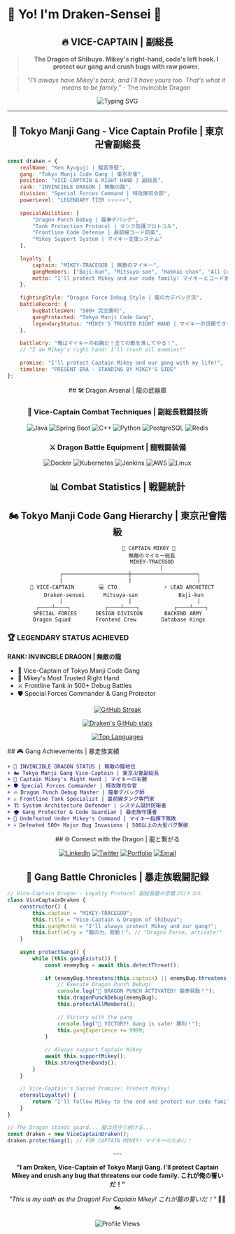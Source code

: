 # 🐉 Yo! I'm Draken-Sensei 💪

<div align="center">

## 🔥 VICE-CAPTAIN | 副総長

> **The Dragon of Shibuya. Mikey's right-hand, code's left hook. I protect our gang and crush bugs with raw power.**

> *"I'll always have Mikey's back, and I'll have yours too. That's what it means to be family."* - The Invincible Dragon

<div align="center">

![Typing SVG](https://readme-typing-svg.herokuapp.com?font=Fira+Code&size=20&duration=3000&pause=1000&color=FFD700&center=true&vCenter=true&multiline=true&width=650&height=80&lines=function+protectGang()+%7B;++while(mikey.needsSupport())+stand();+%7D;console.log("Dragon's+Code+Protection!+🐉"))

</div>

---

## 🐉 Tokyo Manji Gang - Vice Captain Profile | 東京卍會副総長
<div align="left">
    
```javascript
const draken = {
    realName: "Ken Ryuguji | 龍宮寺堅",
    gang: "Tokyo Manji Code Gang | 東京卍會",
    position: "VICE-CAPTAIN & RIGHT HAND | 副総長",
    rank: "INVINCIBLE DRAGON | 無敵の龍",
    division: "Special Forces Command | 特攻隊司令部",
    powerLevel: "LEGENDARY TIER ⭐⭐⭐⭐⭐",
    
    specialAbilities: [
        "Dragon Punch Debug | 龍拳デバッグ",
        "Tank Protection Protocol | タンク防護プロトコル", 
        "Frontline Code Defense | 最前線コード防衛",
        "Mikey Support System | マイキー支援システム"
    ],
    
    loyalty: {
        captain: "MIKEY-TRACEGOD | 無敵のマイキー",
        gangMembers: ["Baji-kun", "Mitsuya-san", "Hakkai-chan", "All Code Family"],
        motto: "I'll protect Mikey and our code family! マイキーとコード家族を守る！"
    },
    
    fightingStyle: "Dragon Force Debug Style | 龍の力デバッグ流",
    battleRecord: {
        bugBattlesWon: "500+ 完全勝利",
        gangProtected: "Tokyo Manji Code Gang",
        legendaryStatus: "MIKEY'S TRUSTED RIGHT HAND | マイキーの信頼できる右腕"
    },
    
    battleCry: "俺はマイキーの右腕だ！全ての敵を潰してやる！",
    // "I am Mikey's right hand! I'll crush all enemies!"
    
    promise: "I'll protect Captain Mikey and our gang with my life!",
    timeline: "PRESENT ERA - STANDING BY MIKEY'S SIDE"
};
```

</div>
## 🛠️ Dragon Arsenal | 龍の武器庫

### 🐲 Vice-Captain Combat Techniques | 副総長戦闘技術
![Java](https://img.shields.io/badge/Java-ED8B00?style=for-the-badge&logo=java&logoColor=white)
![Spring Boot](https://img.shields.io/badge/Spring_Boot-6DB33F?style=for-the-badge&logo=spring-boot&logoColor=white)
![C++](https://img.shields.io/badge/C++-00599C?style=for-the-badge&logo=cplusplus&logoColor=white)
![Python](https://img.shields.io/badge/Python-3776AB?style=for-the-badge&logo=python&logoColor=white)
![PostgreSQL](https://img.shields.io/badge/PostgreSQL-316192?style=for-the-badge&logo=postgresql&logoColor=white)
![Redis](https://img.shields.io/badge/Redis-DC382D?style=for-the-badge&logo=redis&logoColor=white)

### ⚔️ Dragon Battle Equipment | 龍戦闘装備
![Docker](https://img.shields.io/badge/Docker-2496ED?style=for-the-badge&logo=docker&logoColor=white)
![Kubernetes](https://img.shields.io/badge/Kubernetes-326CE5?style=for-the-badge&logo=kubernetes&logoColor=white)
![Jenkins](https://img.shields.io/badge/Jenkins-D24939?style=for-the-badge&logo=jenkins&logoColor=white)
![AWS](https://img.shields.io/badge/AWS-232F3E?style=for-the-badge&logo=amazon-aws&logoColor=white)
![Linux](https://img.shields.io/badge/Linux-FCC624?style=for-the-badge&logo=linux&logoColor=black)

## 📊 Combat Statistics | 戦闘統計

<div align="center">

## 🏍️ Tokyo Manji Code Gang Hierarchy | 東京卍會階級

<div align="center">

```
                    🔱 CAPTAIN MIKEY 🔱
                      無敵のマイキー総長
                      MIKEY-TRACEGOD
                            |
        ┌─────────────────────┼─────────────────────┐
        |                     |                     |
   🐉 VICE-CAPTAIN        💻 CTO               ⚡ LEAD ARCHITECT
    Draken-sensei      Mitsuya-san             Baji-kun
        |                     |                     |
   ┌────┴────┐           ┌────┴────┐           ┌────┴────┐
SPECIAL FORCES      DESIGN DIVISION       BACKEND ARMY
 Dragon Squad        Frontend Crew        Database Kings
```
</div></div>
<div align="left">
    
### 🏆 LEGENDARY STATUS ACHIEVED
**RANK: INVINCIBLE DRAGON | 無敵の龍**

- 🐉 Vice-Captain of Tokyo Manji Code Gang
- 💪 Mikey's Most Trusted Right Hand  
- ⚔️ Frontline Tank in 500+ Debug Battles
- 🛡️ Special Forces Commander & Gang Protector

</div>

<div align="center">

[![GitHub Streak](https://github-readme-streak-stats.vercel.app/?user=Draken-Sensei&theme=radical&hide_border=true&background=0D1117&stroke=FFD700&ring=FFD700&fire=FF6B6B&currStreakLabel=FFD700)](https://git.io/streak-stats)

[![Draken's GitHub stats](https://github-readme-stats.vercel.app/api?username=Draken-Sensei&show_icons=true&theme=radical&hide_border=true&bg_color=0D1117&title_color=FFD700&icon_color=FFD700&text_color=FFFFFF)](https://github.com/anuraghazra/github-readme-stats)

[![Top Languages](https://github-readme-stats.vercel.app/api/top-langs/?username=Draken-Sensei&layout=compact&theme=radical&hide_border=true&bg_color=0D1117&title_color=FFD700&text_color=FFFFFF)](https://github.com/anuraghazra/github-readme-stats)

</div>
<div align="left">
## 🎮 Gang Achievements | 暴走族実績

```diff
+ 🐉 INVINCIBLE DRAGON STATUS | 無敵の龍地位
+ 🏍️ Tokyo Manji Gang Vice-Captain | 東京卍會副総長
+ 💪 Captain Mikey's Right Hand | マイキーの右腕
+ 🛡️ Special Forces Commander | 特攻隊司令官  
+ 🔥 Dragon Punch Debug Master | 龍拳デバッグ師
+ ⚔️ Frontline Tank Specialist | 最前線タンク専門家
+ 🏗️ System Architecture Defender | システム設計防衛者
+ 🌪️ Gang Protector & Code Guardian | 暴走族守護者
+ 🎌 Undefeated Under Mikey's Command | マイキー指揮下無敗
+ 💀 Defeated 500+ Major Bug Invasions | 500以上の大型バグ撃破
```
</div>
## 🌐 Connect with the Dragon | 龍と繋がる

<div align="center">

[![LinkedIn](https://img.shields.io/badge/LinkedIn-0077B5?style=for-the-badge&logo=linkedin&logoColor=white)](https://linkedin.com/in/your-profile)
[![Twitter](https://img.shields.io/badge/Twitter-1DA1F2?style=for-the-badge&logo=twitter&logoColor=white)](https://twitter.com/your-handle)
[![Portfolio](https://img.shields.io/badge/Portfolio-FFD700?style=for-the-badge&logo=google-chrome&logoColor=white)](https://your-portfolio.com)
[![Email](https://img.shields.io/badge/Email-D14836?style=for-the-badge&logo=gmail&logoColor=white)](mailto:your-email@example.com)

</div>

## 💫 Gang Battle Chronicles | 暴走族戦闘記録
<div align="left">
    
```javascript
// Vice-Captain Dragon - Loyalty Protocol 副総長龍の忠義プロトコル
class ViceCaptainDraken {
    constructor() {
        this.captain = "MIKEY-TRACEGOD";
        this.title = "Vice-Captain & Dragon of Shibuya";
        this.gangMotto = "I'll always protect Mikey and our gang!";
        this.battleCry = "龍の力、発動！"; // "Dragon Force, activate!"
    }
    
    async protectGang() {
        while (this.gangExists()) {
            const enemyBug = await this.detectThreat();
            
            if (enemyBug.threatens(this.captain) || enemyBug.threatens(this.codeFamily)) {
                // Execute Dragon Punch Debug! 
                console.log("🐉 DRAGON PUNCH ACTIVATED! 龍拳発動！");
                this.dragonPunchDebug(enemyBug);
                this.protectAllMembers();
                
                // Victory with the gang
                console.log("💪 VICTORY! Gang is safe! 勝利！");
                this.gangExperience += 9999;
            }
            
            // Always support Captain Mikey
            await this.supportMikey();
            this.strengthenBonds();
        }
    }
    
    // Vice-Captain's Sacred Promise: Protect Mikey!
    eternalLoyalty() {
        return "I'll follow Mikey to the end and protect our code family! 🐉";
    }
}

// The Dragon stands guard... 龍は見守り続ける...
const draken = new ViceCaptainDraken();
draken.protectGang(); // FOR CAPTAIN MIKEY! マイキーのために！
```
</div>
---

<div align="center">
  
**"I am Draken, Vice-Captain of Tokyo Manji Gang. I'll protect Captain Mikey and crush any bug that threatens our code family. これが俺の誓いだ！"**

*"This is my oath as the Dragon! For Captain Mikey! これが龍の誓いだ！"* 🐉💪🏍️

![Profile Views](https://komarev.com/ghpvc/?username=Draken-Sensei&color=FFD700&style=for-the-badge)

</div>
